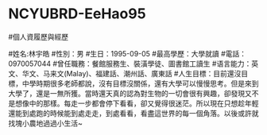 # NCYUBRD-EeHao95
#個人資履歷與經歷

#姓名:林宇皓
#性別：男
#生日：1995-09-05
#最高學歷：大學就讀
#電話：0970057044
#曾任職務：餐館服務生、裝潢學徒、圖書館工讀生
#语言能力：英文、华文、马来文(Malay)、福建話、潮州話、廣東話
#人生目標：目前還沒目標，中學時期很多老師都說，沒有目標沒關係，還有大學可以慢慢思考。但是來到大學了，還是一無所獲。當時還天真的認為對生物的一切會很有興趣，卻發現又不是想像中的那樣。每走一步都會停下看看，卻又覺得很迷茫。所以現在只想趁年輕還能到處跑的時候能到處走走，到處看看，看盡這世界的每一個角落。以後或許就找塊小農地過過小生活~

